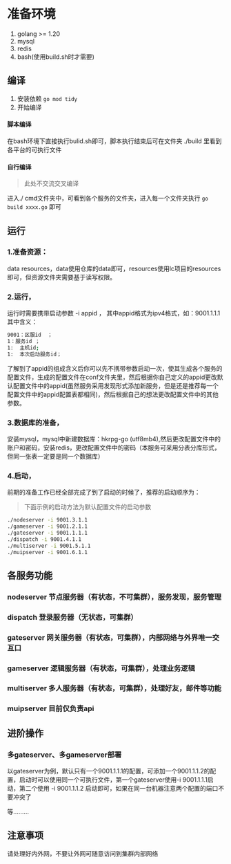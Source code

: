 # 准备环境
1. golang >= 1.20
2. mysql
3. redis
4. bash(使用build.sh时才需要)

## 编译
1. 安装依赖
`go mod tidy`
2. 开始编译
#### 脚本编译
在bash环境下直接执行bulid.sh即可，脚本执行结束后可在文件夹 ./build 里看到各平台的可执行文件
#### 自行编译
> 此处不交流交叉编译

 进入./ cmd文件夹中，可看到各个服务的文件夹，进入每一个文件夹执行 `go build xxxx.go` 即可

## 运行
### 1.准备资源：
data resources，data使用仓库的data即可，resources使用lc项目的resources即可，但资源文件夹需要基于读写权限。
### 2.运行，
运行时需要携带启动参数 -i appid ， 其中appid格式为ipv4格式，如：9001.1.1.1 其中含义：
```bash
9001：区服id  ；
1：服务id ； 
1:  主机id;
1:  本次启动服务id；
```
了解到了appid的组成含义后你可以先不携带参数启动一次，使其生成各个服务的配置文件，生成的配置文件在conf文件夹里，然后根据你自己定义的appid更改默认配置文件中的appid(虽然服务采用发现形式添加新服务，但是还是推荐每一个配置文件中的appid配置表都相同)，然后根据自己的想法更改配置文件中的其他参数。
### 3.数据库的准备，
安装mysql，mysql中新建数据库：hkrpg-go (utf8mb4),然后更改配置文件中的账户和密码，安装redis，更改配置文件中的密码（本服务可采用分表分库形式，但同一张表一定要是同一个数据库）
### 4.启动，
前期的准备工作已经全部完成了到了启动的时候了，推荐的启动顺序为：
> 下面示例的启动方法为默认配置文件的启动参数
```bash
./nodeserver -i 9001.3.1.1
./gameserver -i 9001.2.1.1
./gateserver -i 9001.1.1.1
./dispatch -i 9001.4.1.1
./multiserver -i 9001.5.1.1
./muipserver -i 9001.6.1.1
```

## 各服务功能
### nodeserver 节点服务器（有状态，不可集群），服务发现，服务管理
### dispatch 登录服务器（无状态，可集群）
### gateserver 网关服务器（有状态，可集群），内部网络与外界唯一交互口
### gameserver 逻辑服务器（有状态，可集群），处理业务逻辑
### multiserver 多人服务器（有状态，可集群），处理好友，邮件等功能
### muipserver 目前仅负责api

## 进阶操作
### 多gateserver、多gameserver部署
以gateserver为例，默认只有一个9001.1.1.1的配置，可添加一个9001.1.1.2的配置，启动时可以使用同一个可执行文件，第一个gateserver使用-i 9001.1.1.1启动，第二个使用 -i 9001.1.1.2 启动即可，如果在同一台机器注意两个配置的端口不要冲突了

等.........

## 注意事项
请处理好内外网，不要让外网可随意访问到集群内部网络